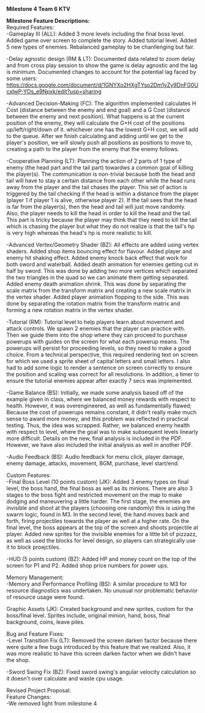 **Milestone 4 Team 6 KTV**

**Milestone Feature Descriptions:**  
Required Features:  
-Gameplay III (ALL): Added 3 more levels including the final boss level. Added game over screen to complete the story. Added tutorial level. Added 5 new types of enemies. Rebalanced gameplay to be chanllenging but fair. 

-Delay agnostic design (RM & LT): Documented data related to zoom delay and from cross play session to show the game is delay agnostic and the lag is minimum. 
Documented changes to account for the potential lag faced by some users: https://docs.google.com/document/d/1GNYXo2HXgTYso2Dm1yZy9DnFG0UcxIwP-YOs_e9Npxk/edit?usp=sharing

-Advanced Decision-Making (FC): The algorithm implemented calculates H Cost (distance between the enemy and end goal) and a G Cost (distance between the enemy and next position). What happens is at the current position of the enemy, they will calculate the G+H cost of the positions up/left/right/down of it. whichever one has the lowest G+H cost, we will add to the queue. After we finish calculating and adding until we get to the player's position, we will slowly push all positions as positions to move to, creating a path to the player from the enemy that the enemy follows.

-Cooperative Planning (LT): Planning the action of 2 parts of 1 type of enemy (the head part and the tail part) towardws a common goal of killing the player(s). The communication is non-trivial because both the head and tail will have to stay a certain distance from each other while the head runs away from the player and the tail chases the player. This set of action is triggered by the tail checking if the head is within a distance from the player (player 1 if player 1 is alive, otherwise player 2). If the tail sees that the head is far from the player(s), then the head and tail will just move randomly. Also, the player needs to kill the head in order to kill the head and the tail. This part is tricky because the player may think that they need to kill the tail which is chasing the player but what they do not realize is that the tail's hp is very high whereas the head's hp is more realistic to kill.

-Advanced Vertex/Geometry Shader (BZ): All effects are added using vertex shaders. Added shop items bouncing effect for flavour. Added player and enemy hit shaking effect. Added enemy knock back effect that work for both sword and waterball. Added death animation for enemies getting cut in half by sword. This was done by adding two more vertices which separated the two triangles in the quad so we can animate them getting separated. Added enemy death animation shrink. This was done by separating the scale matrix from the transform matrix and creating a new scale matrix in the vertex shader. Added player animation flopping to the side. This was done by separating the rotation matrix from the transform matrix and forming a new rotation matrix in the vertex shader.

-Tutorial (RM):
Tutorial level to help players learn about movement and attack controls. We spawn 2 enemies that the player can practice with. Then we guide them into the shop 
where they can proceed to purchase powerups with guides on the screen for what each powerup means. The powerups will persist for proceeding levels, so they need 
to make a good choice. From a technical perspective, this required rendering text on screen for which we used a sprite sheet of capital letters and small letters. 
I also had to add some logic to render a sentence on screen correctly to ensure the position and scaling was correct for all resolutions. In addition, a timer to ensure the 
tutorial enemies appear after exactly 7 secs was implemented. 

-Game Balance (BS): Initially, we made some analysis based off of the example given in class, where we balanced money rewards with respect to health. However, it was overengineered, as well as fundamentally flawed; Because the cost of powerups remains constant, it didn't really make much sense to award more money, and this problem was reflected in practical testing. Thus, the idea was scrapped. Rather, we balanced enemy health with respect to level, where the goal was to make subsequent levels linearly more difficult. Details on the new, final analysis is included in the PDF. However, we have also included the initial analysis as well in another PDF.

-Audio Feedback (BS): Audio feedback for menu click, player damage, enemy damage, attacks, movement, BGM, purchase, level start/end.

Custom Features:  
-Final Boss Level (10 points custom) (JK): Added 3 enemy types on final level, the boss hand, the final boss as well as its minions. There are also 3 stages to the boss fight and restricted movement on the map to make dodging and maneuvering a little harder. The first stage, the enemies are invisible and shoot at the players (choosing one randomly) this is using the swarm logic, found in M3. In the second level, the hand moves back and forth, firing projectiles towards the player as well at a higher rate. On the final level, the boss appears at the top of the screen and shoots projectile at player. Added new sprites for the invisible enemies for a little bit of pizzazz, as well as used the blocks for level design, so players can strategically use it to block proejctiles.

-HUD (5 points custom) (BZ): Added HP and money count on the top of the screen for P1 and P2. Added shop price numbers for power ups.

Memory Management:  
-Memory and Performance Profiling (BS): A similar procedure to M3 for resource diagnostics was undertaken. No unusual nor problematic behavior of resource usage were found.

Graphic Assets (JK):  Created background and new sprites, custom for the boss/final level. Sprites include, original minion, hand, boss, final background, coins, leave piles.

Bug and Feature Fixes:  
-Level Transition Fix (LT): Removed the screen darken factor because there were quite a few bugs introduced by this feature that we realized. Also, it was more realistic to have this screen darken factor when we didn't have the shop.

-Sword Swing Fix (BZ): Fixed sword swing's angular velocity calculation so it doesn't over calculate and waste cpu usage.

Revised Project Proposal:  
Feature Changes:  
-We removed light from milestone 4

